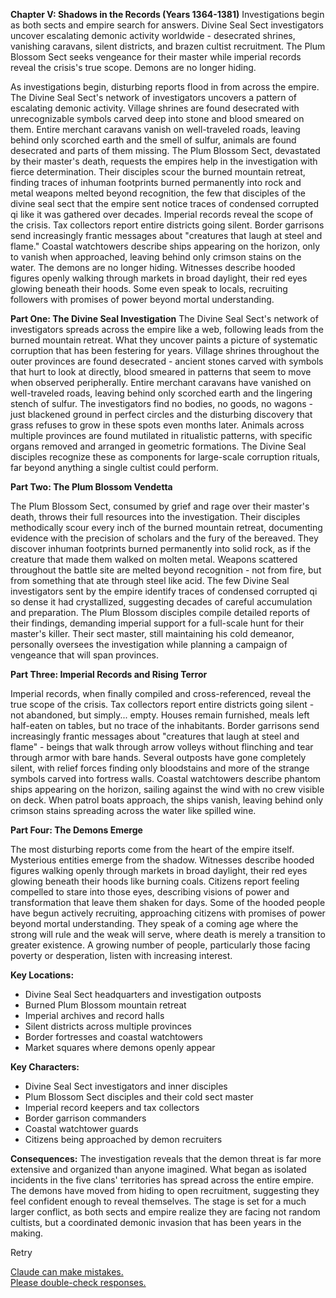 **Chapter V: Shadows in the Records (Years 1364-1381)** Investigations begin as both sects and empire search for answers. Divine Seal Sect investigators uncover escalating demonic activity worldwide - desecrated shrines, vanishing caravans, silent districts, and brazen cultist recruitment. The Plum Blossom Sect seeks vengeance for their master while imperial records reveal the crisis's true scope. Demons are no longer hiding.

As investigations begin, disturbing reports flood in from across the empire. The Divine Seal Sect's network of investigators uncovers a pattern of escalating demonic activity. Village shrines are found desecrated with unrecognizable symbols carved deep into stone and blood smeared on them. Entire merchant caravans vanish on well-traveled roads, leaving behind only scorched earth and the smell of sulfur, animals are found desecrated and parts of them missing.
The Plum Blossom Sect, devastated by their master's death, requests the empires help in the investigation with fierce determination. Their disciples scour the burned mountain retreat, finding traces of inhuman footprints burned permanently into rock and metal weapons melted beyond recognition, the few that disciples of the divine seal sect that the empire sent notice traces of condensed corrupted qi like it was gathered over decades. 
Imperial records reveal the scope of the crisis. Tax collectors report entire districts going silent. Border garrisons send increasingly frantic messages about "creatures that laugh at steel and flame." Coastal watchtowers describe ships appearing on the horizon, only to vanish when approached, leaving behind only crimson stains on the water.
The demons are no longer hiding. Witnesses describe hooded figures openly walking through markets in broad daylight, their red eyes glowing beneath their hoods. Some even speak to locals, recruiting followers with promises of power beyond mortal understanding.



**Part One: The Divine Seal Investigation**
The Divine Seal Sect's network of investigators spreads across the empire like a web, following leads from the burned mountain retreat. What they uncover paints a picture of systematic corruption that has been festering for years. Village shrines throughout the outer provinces are found desecrated - ancient stones carved with symbols that hurt to look at directly, blood smeared in patterns that seem to move when observed peripherally.
Entire merchant caravans have vanished on well-traveled roads, leaving behind only scorched earth and the lingering stench of sulfur. The investigators find no bodies, no goods, no wagons - just blackened ground in perfect circles and the disturbing discovery that grass refuses to grow in these spots even months later.
Animals across multiple provinces are found mutilated in ritualistic patterns, with specific organs removed and arranged in geometric formations. The Divine Seal disciples recognize these as components for large-scale corruption rituals, far beyond anything a single cultist could perform.

**Part Two: The Plum Blossom Vendetta**

The Plum Blossom Sect, consumed by grief and rage over their master's death, throws their full resources into the investigation. Their disciples methodically scour every inch of the burned mountain retreat, documenting evidence with the precision of scholars and the fury of the bereaved.
They discover inhuman footprints burned permanently into solid rock, as if the creature that made them walked on molten metal. Weapons scattered throughout the battle site are melted beyond recognition - not from fire, but from something that ate through steel like acid. The few Divine Seal investigators sent by the empire identify traces of condensed corrupted qi so dense it had crystallized, suggesting decades of careful accumulation and preparation.
The Plum Blossom disciples compile detailed reports of their findings, demanding imperial support for a full-scale hunt for their master's killer. Their sect master, still maintaining his cold demeanor, personally oversees the investigation while planning a campaign of vengeance that will span provinces.

**Part Three: Imperial Records and Rising Terror**

Imperial records, when finally compiled and cross-referenced, reveal the true scope of the crisis. Tax collectors report entire districts going silent - not abandoned, but simply... empty. Houses remain furnished, meals left half-eaten on tables, but no trace of the inhabitants.
Border garrisons send increasingly frantic messages about "creatures that laugh at steel and flame" - beings that walk through arrow volleys without flinching and tear through armor with bare hands. Several outposts have gone completely silent, with relief forces finding only bloodstains and more of the strange symbols carved into fortress walls.
Coastal watchtowers describe phantom ships appearing on the horizon, sailing against the wind with no crew visible on deck. When patrol boats approach, the ships vanish, leaving behind only crimson stains spreading across the water like spilled wine.

**Part Four: The Demons Emerge**

The most disturbing reports come from the heart of the empire itself. Mysterious entities emerge from the shadow. Witnesses describe hooded figures walking openly through markets in broad daylight, their red eyes glowing beneath their hoods like burning coals. Citizens report feeling compelled to stare into those eyes, describing visions of power and transformation that leave them shaken for days.
Some of the hooded people have begun actively recruiting, approaching citizens with promises of power beyond mortal understanding. They speak of a coming age where the strong will rule and the weak will serve, where death is merely a transition to greater existence. A growing number of people, particularly those facing poverty or desperation, listen with increasing interest.

**Key Locations:**

- Divine Seal Sect headquarters and investigation outposts
- Burned Plum Blossom mountain retreat
- Imperial archives and record halls
- Silent districts across multiple provinces
- Border fortresses and coastal watchtowers
- Market squares where demons openly appear

**Key Characters:**

- Divine Seal Sect investigators and inner disciples
- Plum Blossom Sect disciples and their cold sect master
- Imperial record keepers and tax collectors
- Border garrison commanders
- Coastal watchtower guards
- Citizens being approached by demon recruiters

**Consequences:** The investigation reveals that the demon threat is far more extensive and organized than anyone imagined. What began as isolated incidents in the five clans' territories has spread across the entire empire. The demons have moved from hiding to open recruitment, suggesting they feel confident enough to reveal themselves. The stage is set for a much larger conflict, as both sects and empire realize they are facing not random cultists, but a coordinated demonic invasion that has been years in the making.

Retry

[Claude can make mistakes.  
Please double-check responses.](https://support.anthropic.com/en/articles/8525154-claude-is-providing-incorrect-or-misleading-responses-what-s-going-on)
